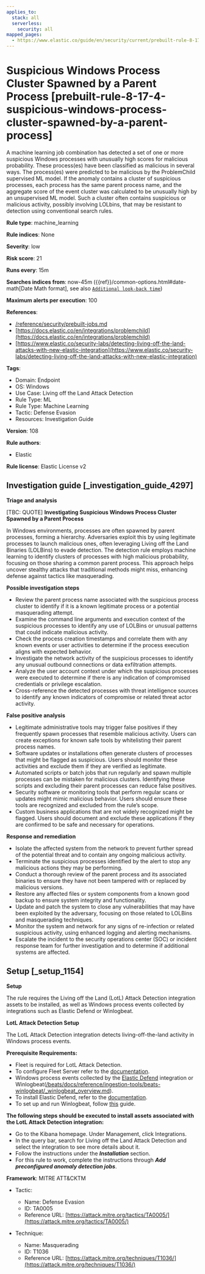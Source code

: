 ```yaml
---
applies_to:
  stack: all
  serverless:
    security: all
mapped_pages:
  - https://www.elastic.co/guide/en/security/current/prebuilt-rule-8-17-4-suspicious-windows-process-cluster-spawned-by-a-parent-process.html
---
```


# Suspicious Windows Process Cluster Spawned by a Parent Process [prebuilt-rule-8-17-4-suspicious-windows-process-cluster-spawned-by-a-parent-process]

A machine learning job combination has detected a set of one or more suspicious Windows processes with unusually high scores for malicious probability. These process(es) have been classified as malicious in several ways. The process(es) were predicted to be malicious by the ProblemChild supervised ML model. If the anomaly contains a cluster of suspicious processes, each process has the same parent process name, and the aggregate score of the event cluster was calculated to be unusually high by an unsupervised ML model. Such a cluster often contains suspicious or malicious activity, possibly involving LOLbins, that may be resistant to detection using conventional search rules.

**Rule type**: machine_learning

**Rule indices**: None

**Severity**: low

**Risk score**: 21

**Runs every**: 15m

**Searches indices from**: now-45m ({{ref}}/common-options.html#date-math[Date Math format], see also [`Additional look-back time`](docs-content://solutions/security/detect-and-alert/create-detection-rule.md#rule-schedule))

**Maximum alerts per execution**: 100

**References**:

* [/reference/security/prebuilt-jobs.md](/reference/prebuilt-jobs.md)
* [https://docs.elastic.co/en/integrations/problemchild](https://docs.elastic.co/en/integrations/problemchild)
* [https://www.elastic.co/security-labs/detecting-living-off-the-land-attacks-with-new-elastic-integration](https://www.elastic.co/security-labs/detecting-living-off-the-land-attacks-with-new-elastic-integration)

**Tags**:

* Domain: Endpoint
* OS: Windows
* Use Case: Living off the Land Attack Detection
* Rule Type: ML
* Rule Type: Machine Learning
* Tactic: Defense Evasion
* Resources: Investigation Guide

**Version**: 108

**Rule authors**:

* Elastic

**Rule license**: Elastic License v2

## Investigation guide [_investigation_guide_4297]

**Triage and analysis**

[TBC: QUOTE]
**Investigating Suspicious Windows Process Cluster Spawned by a Parent Process**

In Windows environments, processes are often spawned by parent processes, forming a hierarchy. Adversaries exploit this by using legitimate processes to launch malicious ones, often leveraging Living off the Land Binaries (LOLBins) to evade detection. The detection rule employs machine learning to identify clusters of processes with high malicious probability, focusing on those sharing a common parent process. This approach helps uncover stealthy attacks that traditional methods might miss, enhancing defense against tactics like masquerading.

**Possible investigation steps**

* Review the parent process name associated with the suspicious process cluster to identify if it is a known legitimate process or a potential masquerading attempt.
* Examine the command line arguments and execution context of the suspicious processes to identify any use of LOLBins or unusual patterns that could indicate malicious activity.
* Check the process creation timestamps and correlate them with any known events or user activities to determine if the process execution aligns with expected behavior.
* Investigate the network activity of the suspicious processes to identify any unusual outbound connections or data exfiltration attempts.
* Analyze the user account context under which the suspicious processes were executed to determine if there is any indication of compromised credentials or privilege escalation.
* Cross-reference the detected processes with threat intelligence sources to identify any known indicators of compromise or related threat actor activity.

**False positive analysis**

* Legitimate administrative tools may trigger false positives if they frequently spawn processes that resemble malicious activity. Users can create exceptions for known safe tools by whitelisting their parent process names.
* Software updates or installations often generate clusters of processes that might be flagged as suspicious. Users should monitor these activities and exclude them if they are verified as legitimate.
* Automated scripts or batch jobs that run regularly and spawn multiple processes can be mistaken for malicious clusters. Identifying these scripts and excluding their parent processes can reduce false positives.
* Security software or monitoring tools that perform regular scans or updates might mimic malicious behavior. Users should ensure these tools are recognized and excluded from the rule’s scope.
* Custom business applications that are not widely recognized might be flagged. Users should document and exclude these applications if they are confirmed to be safe and necessary for operations.

**Response and remediation**

* Isolate the affected system from the network to prevent further spread of the potential threat and to contain any ongoing malicious activity.
* Terminate the suspicious processes identified by the alert to stop any malicious actions they may be performing.
* Conduct a thorough review of the parent process and its associated binaries to ensure they have not been tampered with or replaced by malicious versions.
* Restore any affected files or system components from a known good backup to ensure system integrity and functionality.
* Update and patch the system to close any vulnerabilities that may have been exploited by the adversary, focusing on those related to LOLBins and masquerading techniques.
* Monitor the system and network for any signs of re-infection or related suspicious activity, using enhanced logging and alerting mechanisms.
* Escalate the incident to the security operations center (SOC) or incident response team for further investigation and to determine if additional systems are affected.


## Setup [_setup_1154]

**Setup**

The rule requires the Living off the Land (LotL) Attack Detection integration assets to be installed, as well as Windows process events collected by integrations such as Elastic Defend or Winlogbeat.

**LotL Attack Detection Setup**

The LotL Attack Detection integration detects living-off-the-land activity in Windows process events.

**Prerequisite Requirements:**

* Fleet is required for LotL Attack Detection.
* To configure Fleet Server refer to the [documentation](docs-content://reference/ingestion-tools/fleet/fleet-server.md).
* Windows process events collected by the [Elastic Defend](https://docs.elastic.co/en/integrations/endpoint) integration or Winlogbeat([/beats/docs/reference/ingestion-tools/beats-winlogbeat/_winlogbeat_overview.md](beats://docs/reference/winlogbeat/_winlogbeat_overview.md)).
* To install Elastic Defend, refer to the [documentation](docs-content://solutions/security/configure-elastic-defend/install-elastic-defend.md).
* To set up and run Winlogbeat, follow [this](beats://docs/reference/winlogbeat/winlogbeat-installation-configuration.md) guide.

**The following steps should be executed to install assets associated with the LotL Attack Detection integration:**

* Go to the Kibana homepage. Under Management, click Integrations.
* In the query bar, search for Living off the Land Attack Detection and select the integration to see more details about it.
* Follow the instructions under the ***Installation*** section.
* For this rule to work, complete the instructions through ***Add preconfigured anomaly detection jobs***.

**Framework**: MITRE ATT&CKTM

* Tactic:

    * Name: Defense Evasion
    * ID: TA0005
    * Reference URL: [https://attack.mitre.org/tactics/TA0005/](https://attack.mitre.org/tactics/TA0005/)

* Technique:

    * Name: Masquerading
    * ID: T1036
    * Reference URL: [https://attack.mitre.org/techniques/T1036/](https://attack.mitre.org/techniques/T1036/)



